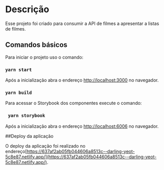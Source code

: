 # Descrição
Esse projeto foi criado para consumir a API de filmes a apresentar a listas de filmes.


## Comandos básicos

Para iniciar o projeto uso o comando:

### `yarn start`


Após a inicialização abra o endereço [http://localhost:3000](http://localhost:3000) no navegador.

### `yarn build`

Para acessar o Storybook dos componentes execute o comando:

### ` yarn storybook`

Após a inicialização abra o endereço [http://localhost:6006](http://localhost:6006) no navegador. 


##Deploy da aplicação

O deploy da aplicação foi realizado no endereço[https://637af2ab05fb044606a8513c--darling-yeot-5c8e87.netlify.app/](https://637af2ab05fb044606a8513c--darling-yeot-5c8e87.netlify.app/).
